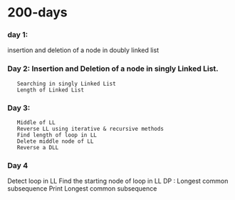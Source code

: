 # 200-days
### day 1: 
insertion and deletion of a node in doubly linked list

### Day 2: Insertion and Deletion of a node in singly Linked List.
       Searching in singly Linked List
       Length of Linked List

### Day 3: 
       Middle of LL
       Reverse LL using iterative & recursive methods
       Find length of loop in LL
       Delete middle node of LL
       Reverse a DLL
       
### Day 4
Detect loop in LL
Find the starting node of loop in LL
DP : Longest common subsequence
Print Longest common subsequence
